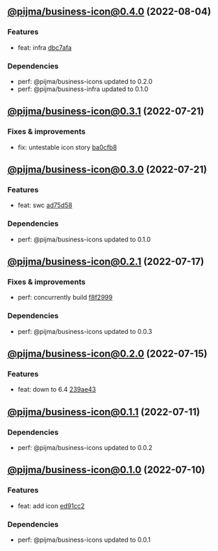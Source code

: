 ## [@pijma/business-icon@0.4.0](https://github.com/qiwi/pijma-business/compare/2022.7.21-pijma.business-icon.0.3.1-f0...2022.8.4-pijma.business-icon.0.4.0-f0) (2022-08-04)

### Features
* feat: infra [dbc7afa](https://github.com/qiwi/pijma-business/commit/dbc7afa9f99b3f3ace2cbbc67e4e8d19bc0a5241)

### Dependencies
* perf: @pijma/business-icons updated to 0.2.0
* perf: @pijma/business-infra updated to 0.1.0

## [@pijma/business-icon@0.3.1](https://github.com/qiwi/pijma-business/compare/2022.7.21-pijma.business-icon.0.3.0-f0...2022.7.21-pijma.business-icon.0.3.1-f0) (2022-07-21)

### Fixes & improvements
* fix: untestable icon story [ba0cfb8](https://github.com/qiwi/pijma-business/commit/ba0cfb8d7f78e2aea03f3d9125f06ed7b63e06e2)

## [@pijma/business-icon@0.3.0](https://github.com/qiwi/pijma-business/compare/2022.7.17-pijma.business-icon.0.2.1-f0...2022.7.21-pijma.business-icon.0.3.0-f0) (2022-07-21)

### Features
* feat: swc [ad75d58](https://github.com/qiwi/pijma-business/commit/ad75d5882b8e4b1f6f187a995be22cb379a9fe68)

### Dependencies
* perf: @pijma/business-icons updated to 0.1.0

## [@pijma/business-icon@0.2.1](https://github.com/qiwi/pijma-business/compare/2022.7.15-pijma.business-icon.0.2.0-f0...2022.7.17-pijma.business-icon.0.2.1-f0) (2022-07-17)

### Fixes & improvements
* perf: concurrently build [f8f2999](https://github.com/qiwi/pijma-business/commit/f8f299922c9d0f997fcc2aafed095e2d8491bce2)

### Dependencies
* perf: @pijma/business-icons updated to 0.0.3

## [@pijma/business-icon@0.2.0](https://github.com/qiwi/pijma-business/compare/2022.7.11-pijma.business-icon.0.1.1-f0...2022.7.15-pijma.business-icon.0.2.0-f0) (2022-07-15)

### Features
* feat: down to 6.4 [239ae43](https://github.com/qiwi/pijma-business/commit/239ae43f8743bbf0d4d2ac5c65f13b462bf832c9)

## [@pijma/business-icon@0.1.1](https://github.com/qiwi/pijma-business/compare/2022.7.10-pijma.business-icon.0.1.0-f0...2022.7.11-pijma.business-icon.0.1.1-f0) (2022-07-11)

### Dependencies
* perf: @pijma/business-icons updated to 0.0.2

## [@pijma/business-icon@0.1.0](https://github.com/qiwi/pijma-business/compare/undefined...2022.7.10-pijma.business-icon.0.1.0-f0) (2022-07-10)

### Features
* feat: add icon [ed91cc2](https://github.com/qiwi/pijma-business/commit/ed91cc2f0906eb0a5f9aafe82ac22c00e8af1d8e)

### Dependencies
* perf: @pijma/business-icons updated to 0.0.1

